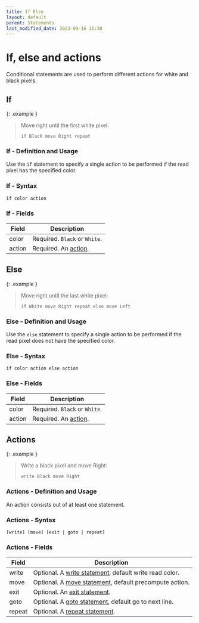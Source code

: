 ```yaml
---
title: If Else
layout: default
parent: Statements
last_modified_date: 2023-09-16 15:30
---
```


# If, else and actions

Conditional statements are used to perform different actions for white and black pixels.

## If

{: .example }
> Move right until the first white pixel:
>
> ```btml
> if Black move Right repeat
> ```

### If - Definition and Usage

Use the `if` statement to specify a single action to be performed if the read pixel has the specified color.

### If - Syntax

```ebnf
if color action
```

### If - Fields

Field | Description
-- | --
color | Required. `Black` or `White`.
action | Required. An [action](#actions).

## Else

{: .example }
> Move right until the last white pixel:
> 
> ```btml
> if White move Right repeat else move Left
> ```

### Else - Definition and Usage

Use the `else` statement to specify a single action to be performed if the read pixel does not have the specified color.

### Else - Syntax

```ebnf
if color action else action
```

### Else - Fields

Field | Description
-- | --
color | Required. `Black` or `White`.
action | Required. An [action](#actions).

## Actions

{: .example }
> Write a black pixel and move Right:
> 
> ```btml
> write Black move Right
> ```

### Actions - Definition and Usage

An action consists out of at least one statement.

### Actions - Syntax

```ebnf
[write] [move] [exit | goto | repeat]
```

### Actions - Fields

Field | Description
-- | --
write | Optional. A [write statement](write), default write read color.
move | Optional. A [move statement](move), default precompute action.
exit | Optional. An [exit statement](exit).
goto | Optional. A [goto statement](goto#goto), default go to next line.
repeat | Optional. A [repeat statement](goto#repeat).